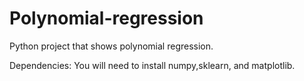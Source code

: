 # Polynomial-regression

Python project that shows polynomial regression.

Dependencies:
You will need to install numpy,sklearn, and matplotlib.
